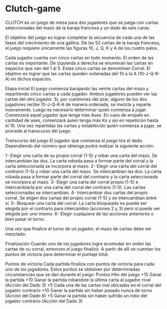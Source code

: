 # Clutch-game
CLUTCH es un juego de mesa para dos jugadores que se juega con cartas seleccionadas del mazo de la baraja francesa y un dado de seis caras.


El objetivo del juego es lograr completar la secuencia de cada
una de las fases del crecimiento de una gallina.
De las 52 cartas de la baraja francesa, el juego requiere únicamente
las figuras 10, J, Q, K y A de los cuatro palos.

Cada jugador cuenta con cinco cartas en todo momento. El orden de las cartas es
importante. De izquierda a derecha se enumeran las cartas en espacios que van del 1 al 5.
Estas cinco cartas se denominan Corral. El objetivo es lograr que las cartas queden
ordenadas del 10 a la A (10-J-Q-K-A) en dichos espacios.

Etapa inicial
El juego comienza barajando las veinte cartas del mazo y repartiendo cinco cartas a cada
jugador. Ambos jugadores pueden ver las cartas del otro jugador. Si, por cuestiones del azar,
alguno de los dos jugadores recibe 10-J-Q-K-A de manera ordenada, se mezcla y reparte
nuevamente.
Luego es necesario determinar quién comienza a jugar. Comenzará aquel jugador que tenga
más Ases. En caso de empate en cantidad de ases, comenzará quien tenga más Ks y así en
repetición hasta el 10. Una vez repartidas las cartas y establecido quién comienza a jugar, se
procede al transcurso del juego.


Transcurso del juego
El jugador que comienza el juego tira el dado. Dependiendo del número que obtenga podrá
realizar la siguiente acción.

1- Elegir una carta de su propio corral (1-5) y robar una carta del mazo. Se
intercambian las dos. La carta robada pasa a formar parte del corral y la carta
seleccionada se incorpora al mazo.
2- Elegir una carta del corral del contrario (1-5) y robar una carta del mazo. Se
intercambian las dos. La carta robada pasa a formar parte del corral del contrario
y la carta seleccionada se incorpora al mazo.
3- Elegir una carta del corral propio (1-5) e intercambiarla por una carta del corral del
contrario (1-5). Las cartas seleccionadas se intercambian.
4- Intercambiar dos cartas del propio corral. Se eligen dos cartas del propio corral
(1-5) y se intercambian entre sí.
5- Bloquear una carta del corral. La carta bloqueada no puede ser elegida por el
contrario para intercambio (acciones 2 y 3) pero sí puede ser elegida por uno
mismo.
6- Elegir cualquiera de las acciones anteriores o bien pasar el turno.

Una vez que finalice el turno de un jugador, el mazo de cartas debe ser mezclado.

Finalización
Cuando uno de los jugadores logre acomodar en orden las cartas de su corral, entonces el
juego finalizó. A partir de allí se cuentan los puntos de victoria para determinar el puntaje
total.

Puntos de victoria
Cada partida finaliza con puntos de victoria para cada uno de los jugadores. Estos puntos se
obtienen por determinadas circunstancias que se dan durante el juego:
Puntos   Hito del juego
+15     Ganar la partida
+10     Ganar la partida robandole la última carta al jugador rival (Acción del Dado 3)
+5      Cada una de las cartas mal ubicadas en el corral del jugador contrario
+10     Ganar la partida sin haber pasado nunca de turno (Acción del Dado 6)
+5      Ganar la partida sin haber sufrido un robo del jugador contrario (Acción del Dado 3)

